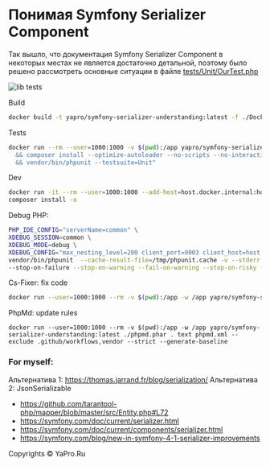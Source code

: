 # Понимая Symfony Serializer Component

Так вышло, что документация Symfony Serializer Component в некоторых местах не является достаточно детальной, поэтому
было решено рассмотреть основные ситуации в файле [tests/Unit/OurTest.php](tests/Unit/OurTest.php)

![lib tests](https://github.com/yapro/symfony-serializer-understanding/actions/workflows/main.yml/badge.svg)

Build
```sh
docker build -t yapro/symfony-serializer-understanding:latest -f ./Dockerfile ./
```

Tests
```sh
docker run --rm --user=1000:1000 -v $(pwd):/app yapro/symfony-serializer-understanding:latest bash -c "cd /app \
  && composer install --optimize-autoloader --no-scripts --no-interaction \
  && vendor/bin/phpunit --testsuite=Unit"
```

Dev
```sh
docker run -it --rm --user=1000:1000 --add-host=host.docker.internal:host-gateway -v $(pwd):/app -w /app yapro/symfony-serializer-understanding:latest bash
composer install -o
```

Debug PHP:
```sh
PHP_IDE_CONFIG="serverName=common" \
XDEBUG_SESSION=common \
XDEBUG_MODE=debug \
XDEBUG_CONFIG="max_nesting_level=200 client_port=9003 client_host=host.docker.internal" \
vendor/bin/phpunit  --cache-result-file=/tmp/phpunit.cache -v --stderr --stop-on-incomplete --stop-on-defect \
--stop-on-failure --stop-on-warning --fail-on-warning --stop-on-risky --fail-on-risky --testsuite=Functional
```

Cs-Fixer: fix code
```sh
docker run --user=1000:1000 --rm -v $(pwd):/app -w /app yapro/symfony-serializer-understanding:latest ./php-cs-fixer.phar fix --config=.php-cs-fixer.dist.php -v --using-cache=no --allow-risky=yes
```

PhpMd: update rules
```shell
docker run --user=1000:1000 --rm -v $(pwd):/app -w /app yapro/symfony-serializer-understanding:latest ./phpmd.phar . text phpmd.xml --exclude .github/workflows,vendor --strict --generate-baseline
```

### For myself:

Альтернатива 1: https://thomas.jarrand.fr/blog/serialization/
Альтернатива 2: JsonSerializable
- https://github.com/tarantool-php/mapper/blob/master/src/Entity.php#L72
- https://symfony.com/doc/current/serializer.html
- https://symfony.com/doc/current/components/serializer.html
- https://symfony.com/blog/new-in-symfony-4-1-serializer-improvements

Copyrights © YaPro.Ru
